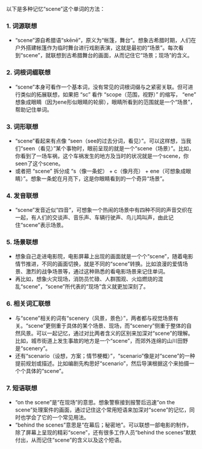 以下是多种记忆“scene”这个单词的方法：

### 1. 词源联想
 - “scene”源自希腊语“skēnē”，原义为“帐篷，舞台”。想象古希腊时期，人们在户外搭建帐篷作为临时舞台进行戏剧表演，这就是最初的“场景”。每次看到“scene”，就联想到古希腊舞台的画面，从而记住它“场景；现场”的含义。

### 2. 词根词缀联想
 - “scene”本身可看作一个基本词，没有常见的词根词缀与之紧密关联。但可进行类似的拓展联想，如果把 “sc” 看作 “scope（范围，视野）” 的缩写， “ene” 想象成眼睛（因为ene形似眼睛的轮廓），眼睛所看到的范围就是一个“场景”，帮助记住单词。

### 3. 词形联想
 - “scene”看起来有点像 “seen（see的过去分词，看见）”。可以这样想，当我们“seen（看见）”某个事物时，眼前呈现的就是一个“scene（场景）”。比如，你看到了一场车祸，这个车祸发生的地方及当时的状况就是一个scene，你seen了这个scene。
 - 或者把 “scene” 拆分成 “s（像一条蛇） + c（像月亮） + ene（可想象成眼睛）”。想象一条蛇在月亮下，这是你眼睛看到的一个奇异“场景”。

### 4. 发音联想
 - “scene”发音近似“四音”，可想象一个热闹的场景中有四种不同的声音交织在一起，有人们的交谈声、音乐声、车辆行驶声、鸟儿鸣叫声，由此记住“scene”表示场景。

### 5. 场景联想
 - 想象自己走进电影院，电影屏幕上出现的画面就是一个个“scene”，随着电影情节推进，不同的画面切换，就是不同的“scene”转换。比如浪漫的爱情场景、激烈的战争场景等，通过这种熟悉的看电影场景来记住单词。
 - 再比如，想象火灾现场，消防员忙碌、人群围观、火焰燃烧的混乱“scene”，“scene”所代表的“现场”含义就更加深刻了。

### 6. 相关词汇联想
 - 与“scene”相关的词有“scenery（风景，景色）”，两者都与视觉场景有关。“scene”更侧重于具体的某个场景、现场，而“scenery”侧重于整体的自然风景。可以一起记忆，通过对比两者含义的区别来加深对“scene”的理解。比如，城市街道上发生事故的地方是一个“scene”，而郊外连绵的山川田野是“scenery”。
 - 还有“scenario（设想，方案；情节梗概）”，“scenario”像是对“scene”的一种提前规划或描述。比如编剧先构思好“scenario”，然后导演根据这个来拍摄一个个具体的“scene”。

### 7. 短语联想
 - “on the scene”是“在现场”的意思。想象警察接到报警后迅速“on the scene”处理案件的画面，通过记住这个常用短语来加深对“scene”的记忆，同时也学会了它的一个常见用法。
 - “behind the scenes”意思是“在幕后；秘密地”。可以联想一部电影的制作，除了屏幕上呈现的精彩“scene”，还有很多工作人员“behind the scenes”默默付出，从而记住“scene”的含义以及这个短语。 